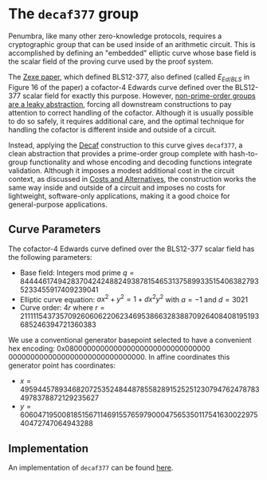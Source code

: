 # The `decaf377` group

Penumbra, like many other zero-knowledge protocols, requires a cryptographic
group that can be used inside of an arithmetic circuit.  This is accomplished by
defining an "embedded" elliptic curve whose base field is the scalar field of
the proving curve used by the proof system.

The [Zexe paper][Zexe], which defined BLS12-377, also defined (called $E_{Ed/BLS}$ in Figure 16 of the paper) a
cofactor-4 Edwards curve defined over the BLS12-377 scalar field for exactly
this purpose.  However, [non-prime-order groups are a leaky
abstraction][why-ristretto], forcing all downstream constructions to pay
attention to correct handling of the cofactor.  Although it is usually possible
to do so safely, it requires additional care, and the optimal technique for
handling the cofactor is different inside and outside of a circuit.

Instead, applying the [Decaf] construction to this curve gives `decaf377`, a
clean abstraction that provides a prime-order group complete with hash-to-group
functionality and whose encoding and decoding functions integrate validation.
Although it imposes a modest additional cost in the circuit context, as
discussed in [Costs and Alternatives](./decaf377/costs.md), the
construction works the same way inside and outside of a circuit and imposes no
costs for lightweight, software-only applications, making it a good choice for
general-purpose applications.

## Curve Parameters

The cofactor-4 Edwards curve defined over the BLS12-377 scalar field has the
following parameters:

* Base field: Integers mod prime $q=8444461749428370424248824938781546531375899335154063827935233455917409239041$
* Elliptic curve equation: $ax^2 + y^2 = 1 + dx^2y^2$ with $a=-1$ and $d=3021$
* Curve order: $4r$ where $r=2111115437357092606062206234695386632838870926408408195193685246394721360383$

We use a conventional generator basepoint selected to have a convenient hex encoding: 0x080000000000000000000000000000000
0000000000000000000000000000000. In affine coordinates this generator point has coordinates:

* $x=4959445789346820725352484487855828915252512307947624787834978378872129235627$
* $y=6060471950081851567114691557659790004756535011754163002297540472747064943288$

## Implementation

An implementation of `decaf377` can be found [here][impl].

[why-ristretto]: https://ristretto.group/why_ristretto.html
[Decaf]: https://www.shiftleft.org/papers/decaf/
[impl]: https://github.com/penumbra-zone/decaf377
[Zexe]: https://eprint.iacr.org/2018/962